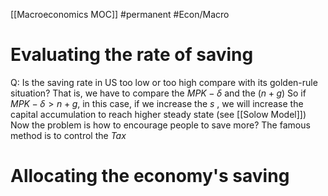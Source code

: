[[Macroeconomics MOC]]
#permanent #Econ/Macro 
# Evaluating the rate of saving
Q: Is the saving rate in US too low or too high compare with its golden-rule situation?
That is, we have to compare the $MPK-\delta$ and the $(n+g)$
So if $MPK-\delta>n+g$, in this case, if we increase the $s$ , we will increase the capital accumulation to reach higher steady state (see [[Solow Model]])
Now the problem is how to encourage people to save more?
The famous method is to control the *Tax*
# Allocating the economy's saving
